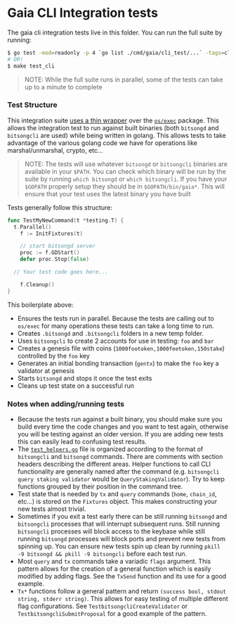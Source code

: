 # Gaia CLI Integration tests

The gaia cli integration tests live in this folder. You can run the full suite by running:

```bash
$ go test -mod=readonly -p 4 `go list ./cmd/gaia/cli_test/...` -tags=cli_test
# OR!
$ make test_cli
```
> NOTE: While the full suite runs in parallel, some of the tests can take up to a minute to complete

### Test Structure

This integration suite [uses a thin wrapper](https://godoc.org/github.com/cosmos/cosmos-sdk/tests) over the [`os/exec`](https://golang.org/pkg/os/exec/) package. This allows the integration test to run against built binaries (both `bitsongd` and `bitsongcli` are used) while being written in golang. This allows tests to take advantage of the various golang code we have for operations like marshal/unmarshal, crypto, etc...

> NOTE: The tests will use whatever `bitsongd` or `bitsongcli` binaries are available in your `$PATH`. You can check which binary will be run by the suite by running `which bitsongd` or `which bitsongcli`. If you have your `$GOPATH` properly setup they should be in `$GOPATH/bin/gaia*`. This will ensure that your test uses the latest binary you have built

Tests generally follow this structure:

```go
func TestMyNewCommand(t *testing.T) {
  t.Parallel()
	f := InitFixtures(t)

	// start bitsongd server
	proc := f.GDStart()
	defer proc.Stop(false)

  // Your test code goes here...

	f.Cleanup()
}
```

This boilerplate above:
- Ensures the tests run in parallel. Because the tests are calling out to `os/exec` for many operations these tests can take a long time to run.
- Creates `.bitsongd` and `.bitsongcli` folders in a new temp folder.
- Uses `bitsongcli` to create 2 accounts for use in testing: `foo` and `bar`
- Creates a genesis file with coins (`1000footoken,1000feetoken,150stake`) controlled by the `foo` key
- Generates an initial bonding transaction (`gentx`) to make the `foo` key a validator at genesis
- Starts `bitsongd` and stops it once the test exits
- Cleans up test state on a successful run

### Notes when adding/running tests

- Because the tests run against a built binary, you should make sure you build every time the code changes and you want to test again, otherwise you will be testing against an older version. If you are adding new tests this can easily lead to confusing test results.
- The [`test_helpers.go`](./test_helpers.go) file is organized according to the format of `bitsongcli` and `bitsongd` commands. There are comments with section headers describing the different areas. Helper functions to call CLI functionality are generally named after the command (e.g. `bitsongcli query staking validator` would be `QueryStakingValidator`). Try to keep functions grouped by their position in the command tree.
- Test state that is needed by `tx` and `query` commands (`home`, `chain_id`, etc...) is stored on the `Fixtures` object. This makes constructing your new tests almost trivial.
- Sometimes if you exit a test early there can be still running `bitsongd` and `bitsongcli` processes that will interrupt subsequent runs. Still running `bitsongcli` processes will block access to the keybase while still running `bitsongd` processes will block ports and prevent new tests from spinning up. You can ensure new tests spin up clean by running `pkill -9 bitsongd && pkill -9 bitsongcli` before each test run.
- Most `query` and `tx` commands take a variadic `flags` argument. This pattern allows for the creation of a general function which is easily modified by adding flags. See the `TxSend` function and its use for a good example.
- `Tx*` functions follow a general pattern and return `(success bool, stdout string, stderr string)`. This allows for easy testing of multiple different flag configurations. See `TestbitsongcliCreateValidator` or `TestbitsongcliSubmitProposal` for a good example of the pattern.

